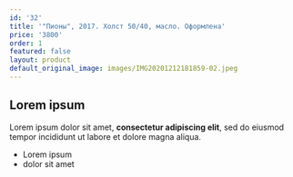 ```yaml
---
id: '32'
title: '"Пионы", 2017. Холст 50/40, масло. Оформлена'
price: '3800'
order: 1
featured: false
layout: product
default_original_image: images/IMG20201212181859-02.jpeg
---
```

## Lorem ipsum

Lorem ipsum dolor sit amet, **consectetur adipiscing elit**, sed do eiusmod tempor incididunt ut labore et dolore magna aliqua.

- Lorem ipsum
- dolor sit amet